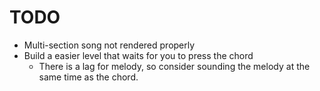 
# TODO

- Multi-section song not rendered properly
- Build a easier level that waits for you to press the chord
  - There is a lag for melody, so consider sounding the melody at the same time as the chord.